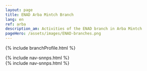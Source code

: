 ```yaml
---
layout: page
title: ENAD Arba Mintch Branch
lang: en
ref: arba
description_am: Activities of the ENAD branch in Arba Mintch
pageHero: /assets/images/ENAD-branches.png
---
```

<p>{% include branchProfile.html %}</p>
<aside class="post-aside">
	{% include nav-snnps.html %}
</aside>
<div class="post-content">
	{% include nav-snnps.html %}
</div>